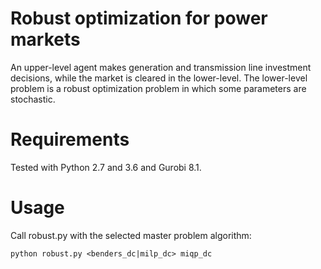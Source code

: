 # Robust optimization for power markets

An upper-level agent makes generation and transmission line investment decisions, while the market is cleared in the lower-level.
The lower-level problem is a robust optimization problem in which some parameters are stochastic.

# Requirements

Tested with Python 2.7 and 3.6 and Gurobi 8.1.

# Usage

Call robust.py with the selected master problem algorithm:

```
python robust.py <benders_dc|milp_dc> miqp_dc
```
